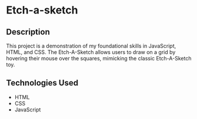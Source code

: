 # Etch-a-sketch


## Description

This project is a demonstration of my foundational skills in JavaScript, HTML, and CSS. The Etch-A-Sketch allows users to draw on a grid by hovering their mouse over the squares, mimicking the classic Etch-A-Sketch toy.


## Technologies Used

- HTML
- CSS
- JavaScript
